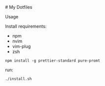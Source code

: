 # My Dotfiles

Usage

Install requirements:

* npm
* nvim
* vim-plug
* zsh

```
npm install -g prettier-standard pure-promt
```

run:
```shell
./install.sh
```
